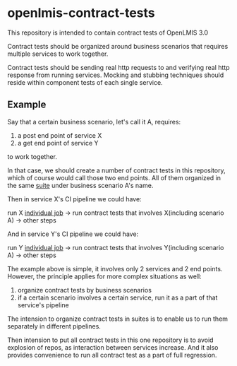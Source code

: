 # openlmis-contract-tests

This repository is intended to contain contract tests of OpenLMIS 3.0

Contract tests should be organized around business scenarios that requires multiple services to work together.

Contract tests should be sending real http requests to and verifying real http response from running services. Mocking and stubbing techniques should reside within component tests of each single service.

## Example

Say that a certain business scenario, let's call it A, requires:
  1. a post end point of service X
  2. a get end point of service Y

to work together.

In that case, we should create a number of contract tests in this repository, which of course would call those two end points. All of them organized in the same [suite](https://github.com/junit-team/junit4/wiki/aggregating-tests-in-suites) under business scenario A's name.

Then in service X's CI pipeline we could have:

run X [individual job](https://docs.google.com/document/d/1TZ55h0F1fHr901bNN76-A5cc_7PeiD02rla5F9eyPEk/edit#heading=h.opoz13632el) -> run contract tests that involves X(including scenario A) -> other steps

And in service Y's CI pipeline we could have:

run Y [individual job](https://docs.google.com/document/d/1TZ55h0F1fHr901bNN76-A5cc_7PeiD02rla5F9eyPEk/edit#heading=h.opoz13632el) -> run contract tests that involves Y(including scenario A) -> other steps

The example above is simple, it involves only 2 services and 2 end points. However, the principle applies for more complex situations as well:
  1. organize contract tests by business scenarios
  2. if a certain scenario involves a certain service, run it as a part of that service's pipeline

The intension to organize contract tests in suites is to enable us to run them separately in different pipelines.

Then intension to put all contract tests in this one repository is to avoid explosion of repos, as interaction between services increase. And it also provides convenience to run all contract test as a part of full regression.
